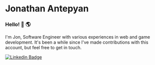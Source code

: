 # Jonathan Antepyan

### Hello! 👋 🌎
I'm Jon, Software Engineer with various experiences in web and game development. It's been a while since I've made contributions with this account, but feel free to get in touch.

[![Linkedin Badge](https://img.shields.io/badge/-LinkedIn-blue?style=flat-square&logo=Linkedin&logoColor=white&link=https://www.linkedin.com/in/jonathan-antepyan/)](https://www.linkedin.com/in/jonathan-antepyan/)
